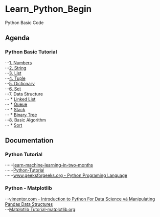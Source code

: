 # Learn_Python_Begin
Python Basic Code

## Agenda
   ### Python Basic Tutorial
 ⋅⋅⋅[1. Numbers](https://github.com/ChrisZangNam/Learn_Python_Begin/tree/master/Numbers)\
 ⋅⋅⋅[2. String](https://github.com/ChrisZangNam/Learn_Python_Begin/tree/master/String)\
 ⋅⋅⋅[3. List](https://github.com/ChrisZangNam/Learn_Python_Begin/tree/master/List)\
 ⋅⋅⋅[4. Tuple](https://github.com/ChrisZangNam/Learn_Python_Begin/tree/master/Tuple)\
 ⋅⋅⋅[5. Dictionary](https://github.com/ChrisZangNam/Learn_Python_Begin/tree/master/Dictionary)\
 ⋅⋅⋅[6. Set](https://github.com/ChrisZangNam/Learn_Python_Begin/tree/master/Set)\
 ⋅⋅⋅7. Data Structure\
 ⋅⋅⋅    * [Linked List](https://github.com/ChrisZangNam/Learn_Python_Begin/tree/master/Linked-List)\
 ⋅⋅⋅    * [Queue](https://github.com/ChrisZangNam/Learn_Python_Begin/tree/master/Queue)\
 ⋅⋅⋅    * [Stack](https://github.com/ChrisZangNam/Learn_Python_Begin/tree/master/Stack)\
 ⋅⋅⋅    * [Binary Tree](https://github.com/ChrisZangNam/Learn_Python_Begin/tree/master/Binary-Tree)\
 ⋅⋅⋅8. Basic Algorithm\
 ⋅⋅⋅    * [Sort](https://github.com/ChrisZangNam/Learn_Python_Begin/tree/master/Algorithm/Sort)


## Documentation
  
  ### Python Tutorial
  ⋅⋅⋅⋅⋅⋅[learn-machine-learning-in-two-months](https://github.com/bangoc123/learn-machine-learning-in-two-months)\
  ⋅⋅⋅⋅⋅⋅[Python-Tutorial](https://www.tutorialspoint.com/python/index.htm)\
  ⋅⋅⋅⋅⋅⋅[www.geeksforgeeks.org - Python Programing Language](https://www.geeksforgeeks.org/python-programming-language/)
  
  
  ### Python - Matplotlib
  ⋅⋅⋅[vimentor.com - Introduction to Python For Data Science và Manipulating Pandas Data Structures](https://vimentor.com/vi/lesson/1-mo-dau-2)\
  ⋅⋅⋅[Matplotlib Tutorial-matplotlib.org](https://matplotlib.org/tutorials/index.html)
